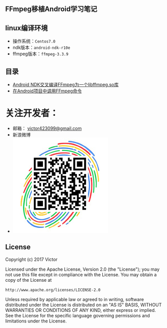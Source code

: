 
## FFmpeg移植Android学习笔记

## linux编译环境
- 操作系统：`Centos7.0`
- ndk版本：`android-ndk-r10e`
- ffmpeg版本：`ffmpeg-3.3.9`

## 目录
- [Android NDK交叉编译FFmpeg为一个libffmpeg.so库](https://github.com/Victor2018/FFmpegProLib/blob/master/docs/build_ffmpeg_for_one_lib_libffmpeg_so.md)
- [在Android项目中调用FFmpeg命令](https://github.com/Victor2018/FFmpegProLib/blob/master/docs/run_ffmpeg_cmd_in_android.md)

# 关注开发者：
- 邮箱： victor423099@gmail.com
- 新浪微博
- ![image](https://github.com/Victor2018/AppUpdateLib/raw/master/SrceenShot/sina_weibo.jpg)

## License

Copyright (c) 2017 Victor

Licensed under the Apache License, Version 2.0 (the "License");
you may not use this file except in compliance with the License.
You may obtain a copy of the License at

    http://www.apache.org/licenses/LICENSE-2.0

Unless required by applicable law or agreed to in writing, software
distributed under the License is distributed on an "AS IS" BASIS,
WITHOUT WARRANTIES OR CONDITIONS OF ANY KIND, either express or implied.
See the License for the specific language governing permissions and
limitations under the License.



